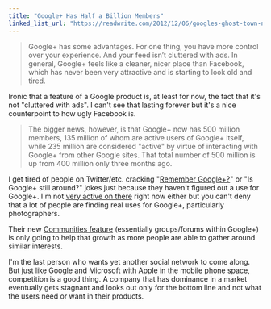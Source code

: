 ```yaml
---
title: "Google+ Has Half a Billion Members"
linked_list_url: "https://readwrite.com/2012/12/06/googles-ghost-town-now-has-half-a-billion-members"
---
```

<blockquote><p>
  Google+ has some advantages. For one thing, you have more control over your experience. And your feed isn’t cluttered with ads. In general, Google+ feels like a cleaner, nicer place than Facebook, which has never been very attractive and is starting to look old and tired.
</p></blockquote>
<p>Ironic that a feature of a Google product is, at least for now, the fact that it's not "cluttered with ads". I can't see that lasting forever but it's a nice counterpoint to how ugly Facebook is.</p>
<blockquote><p>
  The bigger news, however, is that Google+ now has 500 million members, 135 million of whom are active users of Google+ itself, while 235 million are considered "active" by virtue of interacting with Google+ from other Google sites. That total number of 500 million is up from 400 million only three months ago.
</p></blockquote>
<p>I get tired of people on Twitter/etc. cracking "<a href="https://twitter.com/search?q=remember%20google%2B&amp;src=typd">Remember Google+?</a>" or "Is Google+ still around?" jokes just because they haven't figured out a use for Google+. I'm not <a href="https://plus.google.com/118123290386382463789/">very active on there</a> right now either but you can't deny that a lot of people are finding real uses for Google+, particularly photographers.</p>
<p>Their new <a href="https://googleblog.blogspot.ca/2012/12/google-communities-and-photos.html">Communities feature</a> (essentially groups/forums within Google+) is only going to help that growth as more people are able to gather around similar interests.</p>
<p>I'm the last person who wants yet another social network to come along. But just like Google and Microsoft with Apple in the mobile phone space, competition is a good thing. A company that has dominance in a market eventually gets stagnant and looks out only for the bottom line and not what the users need or want in their products.</p>
